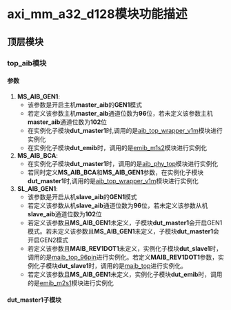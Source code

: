# axi_mm_a32_d128模块功能描述
## 顶层模块
### top_aib模块
#### 参数
1. **MS_AIB_GEN1**:
    - 该参数是开启主机**master_aib**的**GEN1**模式
    - 若定义该参数主机**master_aib**通道位数为**96**位，若未定义该参数主机**master_aib**通道位数为**102**位
    - 在实例化子模块**dut_master1**时,调用的是[aib_top_wrapper_v1m][1]模块进行实例化
    - 在实例化子模块**dut_emib**时，调用的是[emib_m1s2][3]模块进行实例化 
1. **MS_AIB_BCA**:
    - 在实例化子模块**dut_master1**时，调用的是[aib_phy_top][2]模块进行实例化
    - 若同时定义**MS_AIB_BCA**和**MS_AIB_GEN1**参数，在实例化子模块**dut_master1**时,调用的是[aib_top_wrapper_v1m][1]模块进行实例化
2. **SL_AIB_GEN1**:
    - 该参数是开启从机**slave_aib**的**GEN1**模式
    - 若定义该参数从机**slave_aib**通道位数为**96**位，若未定义该参数从机**slave_aib**通道位数为**102**位
    - 若定义该参数且**MS_AIB_GEN1**未定义，子模块**dut_master1**会开启GEN1模式。若未定义该参数且**MS_AIB_GEN1**未定义，子模块**dut_master1**会开启GEN2模式
    - 若定义该参数且**MAIB_REV1DOT1**未定义，实例化子模块**dut_slave1**时，调用的是[maib_top_96pin][5]进行实例化。若定义**MAIB_REV1DOT1**参数，实例化子模块**dut_slave1**时，调用的是[maib_top][6]进行实例化。
    - 若定义该参数且**MS_AIB_GEN1**未定义，实例化子模块**dut_emib**时，调用的是[emib_m2s1][4]模块进行实例化


#### dut_master1子模块


[1]:https://github.com/chipsalliance/aib-phy-hardware/blob/master/v1.0/rev2/rtl/v1_master/c3aibadapt_wrap/rtl/aib_top_wrapper_v1m.sv
[2]:https://github.com/chipsalliance/aib-phy-hardware/blob/master/v2.0/rev1.1/rtl/bca/src/rtl/aib_top/aib_phy_top.v
[3]:https://github.com/chipsalliance/aib-phy-hardware/blob/master/v2.0/rev1/dv/emib/emib_ch_m1s2.sv
[4]:https://github.com/chipsalliance/aib-phy-hardware/blob/master/v2.0/rev1/dv/emib/emib_ch_m2s1.sv
[5]:https://github.com/chipsalliance/aib-phy-hardware/blob/master/v1.0/rev2/rtl/v1_slave/s10aib/rtl/maib_top_96pin.sv
[6]:https://github.com/chipsalliance/aib-phy-hardware/blob/master/v2.0/rev1.1/rtl/maib_rev1.1/maib_top_96pin.sv